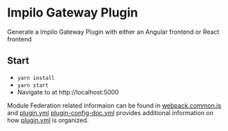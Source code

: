 # Impilo Gateway Plugin

Generate a Impilo Gateway Plugin with either an Angular frontend or React frontend

## Start

- ``yarn install``
- ``yarn start``
- Navigate to at http://localhost:5000

Module Federation related informaion can be found in [webpack.common.js](webpack/webpack.common.js) and [plugin.yml](src/main/resources/plugin.yml)
[plugin-config-doc.yml](src/main/resources/plugin-config-doc.yml) provides additional information on how [plugin.yml](src/main/resources/plugin.yml) is organized.

